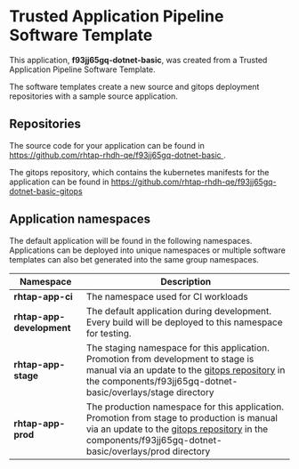 # Trusted Application Pipeline Software Template

This application, **f93jj65gq-dotnet-basic**, was created from a Trusted Application Pipeline Software Template.

The software templates create a new source and gitops deployment repositories with a sample source application. 

## Repositories

The source code for your application can be found in [https://github.com/rhtap-rhdh-qe/f93jj65gq-dotnet-basic ](https://github.com/rhtap-rhdh-qe/f93jj65gq-dotnet-basic ).
 
The gitops repository, which contains the kubernetes manifests for the application can be found in 
[https://github.com/rhtap-rhdh-qe/f93jj65gq-dotnet-basic-gitops ](https://github.com/rhtap-rhdh-qe/f93jj65gq-dotnet-basic-gitops ) 

## Application namespaces 

The default application will be found in the following namespaces. Applications can be deployed into unique namespaces or multiple software templates can also bet generated into the same group namespaces.  

|  Namespace   |  Description   |  
| -------- | -------- |
| **rhtap-app-ci** | The namespace used for CI workloads |
| **rhtap-app-development** | The default application during development. Every build will be deployed to this namespace for testing. |
| **rhtap-app-stage** | The staging namespace for this application. Promotion from development to stage is manual via an update to the [gitops repository](https://github.com/rhtap-rhdh-qe/f93jj65gq-dotnet-basic-gitops ) in the components/f93jj65gq-dotnet-basic/overlays/stage directory |
| **rhtap-app-prod** | The production namespace for this application. Promotion from stage to production is manual via an update to the [gitops repository](https://github.com/rhtap-rhdh-qe/f93jj65gq-dotnet-basic-gitops ) in the components/f93jj65gq-dotnet-basic/overlays/prod directory |